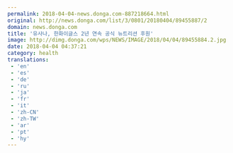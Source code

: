 ```yaml
---
permalink: 2018-04-04-news.donga.com-887218664.html
original: http://news.donga.com/list/3/0801/20180404/89455887/2
domain: news.donga.com
title: '유사나, 한화이글스 2년 연속 공식 뉴트리션 후원'
image: http://dimg.donga.com/wps/NEWS/IMAGE/2018/04/04/89455884.2.jpg
date: 2018-04-04 04:37:21
category: health
translations: 
 - 'en'
 - 'es'
 - 'de'
 - 'ru'
 - 'ja'
 - 'fr'
 - 'it'
 - 'zh-CN'
 - 'zh-TW'
 - 'ar'
 - 'pt'
 - 'hy'
---
```


